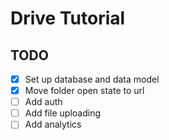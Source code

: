 # Drive Tutorial

## TODO
- [x] Set up database and data model
- [x] Move folder open state to url
- [ ] Add auth
- [ ] Add file uploading
- [ ] Add analytics